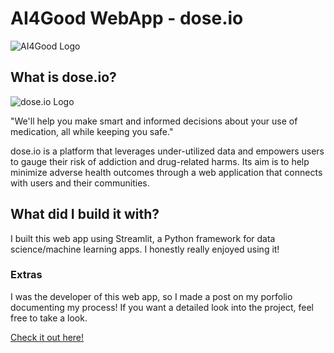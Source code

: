 # AI4Good WebApp - dose.io
![AI4Good Logo](https://www.ai4goodlab.com/wp-content/uploads/2022/03/ai4goodlab-og-1.jpg)

## What is dose.io?
![dose.io Logo](https://www.ai4goodlab.com/wp-content/uploads/2022/06/dose-io.jpg)

"We'll help you make smart and informed decisions about your use of medication, all while keeping you safe."

dose.io is a platform that leverages under-utilized data and empowers users to gauge their risk of addiction and drug-related harms. Its aim is to help minimize adverse health outcomes through a web application that connects with users and their communities.

## What did I build it with?
I built this web app using Streamlit, a Python framework for data science/machine learning apps. I honestly really enjoyed using it!

### Extras
I was the developer of this web app, so I made a post on my porfolio documenting my process! If you want a detailed look into the project, feel free to take a look.

[Check it out here!](https://uxfol.io/p/kellyowenya/doseio)
